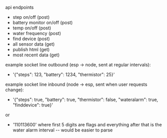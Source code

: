 api endpoints
- step on/off (post)
- battery monitor on/off (post)
- temp on/off (post)
- water frequency (post)
- find device (post)
- all sensor data (get)
- publish html (get)
- most recent data (get)

example socket line outbound (esp -> node, sent at regular intervals):
* '{"steps": 123, "battery": 1234, "thermistor": 25}'

example socket line inbound (node -> esp, sent when user requests change):
* '{"steps": true, "battery": true, "thermistor": false, "wateralarm": true, "finddevice": true}'

or 

* '110113600' where first 5 digits are flags and everything after that is the water alarm interval -- would be easier to parse

